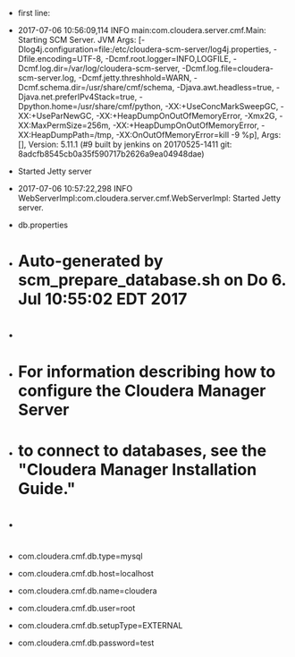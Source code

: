 * first line:

* 2017-07-06 10:56:09,114 INFO main:com.cloudera.server.cmf.Main: Starting SCM Server. JVM Args: [-Dlog4j.configuration=file:/etc/cloudera-scm-server/log4j.properties, - Dfile.encoding=UTF-8, -Dcmf.root.logger=INFO,LOGFILE, -Dcmf.log.dir=/var/log/cloudera-scm-server, -Dcmf.log.file=cloudera-scm-server.log, -Dcmf.jetty.threshhold=WARN, -Dcmf.schema.dir=/usr/share/cmf/schema, -Djava.awt.headless=true, -Djava.net.preferIPv4Stack=true, -Dpython.home=/usr/share/cmf/python, -XX:+UseConcMarkSweepGC, -XX:+UseParNewGC, -XX:+HeapDumpOnOutOfMemoryError, -Xmx2G, -XX:MaxPermSize=256m, -XX:+HeapDumpOnOutOfMemoryError, -XX:HeapDumpPath=/tmp, -XX:OnOutOfMemoryError=kill -9 %p], Args: [], Version: 5.11.1 (#9 built by jenkins on 20170525-1411 git: 8adcfb8545cb0a35f590717b2626a9ea04948dae)


* Started Jetty server

* 2017-07-06 10:57:22,298 INFO WebServerImpl:com.cloudera.server.cmf.WebServerImpl: Started Jetty server.

* db.properties

* # Auto-generated by scm_prepare_database.sh on Do 6. Jul 10:55:02 EDT 2017
* #
* # For information describing how to configure the Cloudera Manager Server
* # to connect to databases, see the "Cloudera Manager Installation Guide."
* #
* com.cloudera.cmf.db.type=mysql
* com.cloudera.cmf.db.host=localhost
* com.cloudera.cmf.db.name=cloudera
* com.cloudera.cmf.db.user=root
* com.cloudera.cmf.db.setupType=EXTERNAL
* com.cloudera.cmf.db.password=test

